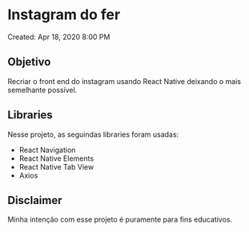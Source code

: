 # Instagram do fer

Created: Apr 18, 2020 8:00 PM

## Objetivo

Recriar o front end do instagram usando React Native deixando o mais semelhante possível.

## Libraries

Nesse projeto, as seguindas libraries foram usadas:

- React Navigation
- React Native Elements
- React Native Tab View
- Axios

## Disclaimer

Minha intenção com esse projeto é puramente para fins educativos.